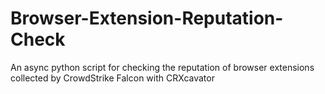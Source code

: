# Browser-Extension-Reputation-Check
An async python script for checking the reputation of browser extensions collected by CrowdStrike Falcon with CRXcavator
